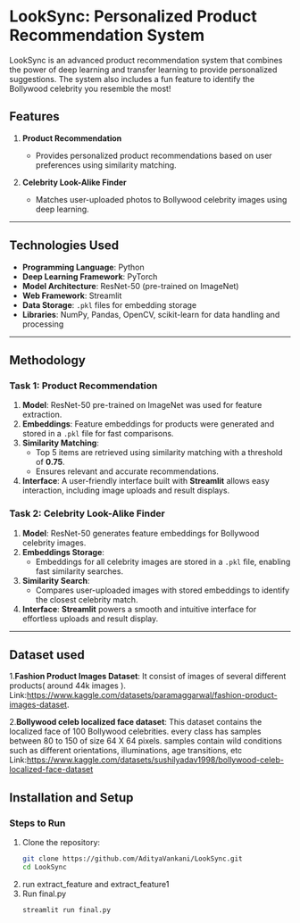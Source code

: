 # **LookSync: Personalized Product Recommendation System**  

LookSync is an advanced product recommendation system that combines the power of deep learning and transfer learning to provide personalized suggestions. The system also includes a fun feature to identify the Bollywood celebrity you resemble the most!  

## **Features**  
1. **Product Recommendation**  
   - Provides personalized product recommendations based on user preferences using similarity matching.  

2. **Celebrity Look-Alike Finder**  
   - Matches user-uploaded photos to Bollywood celebrity images using deep learning.  

---

## **Technologies Used**  

- **Programming Language**: Python  
- **Deep Learning Framework**: PyTorch  
- **Model Architecture**: ResNet-50 (pre-trained on ImageNet)  
- **Web Framework**: Streamlit  
- **Data Storage**: `.pkl` files for embedding storage  
- **Libraries**: NumPy, Pandas, OpenCV, scikit-learn for data handling and processing  

---

## **Methodology**  

### **Task 1: Product Recommendation**  
1. **Model**: ResNet-50 pre-trained on ImageNet was used for feature extraction.  
2. **Embeddings**: Feature embeddings for products were generated and stored in a `.pkl` file for fast comparisons.  
3. **Similarity Matching**:  
   - Top 5 items are retrieved using similarity matching with a threshold of **0.75**.  
   - Ensures relevant and accurate recommendations.  
4. **Interface**: A user-friendly interface built with **Streamlit** allows easy interaction, including image uploads and result displays.  

### **Task 2: Celebrity Look-Alike Finder**  
1. **Model**: ResNet-50 generates feature embeddings for Bollywood celebrity images.  
2. **Embeddings Storage**:  
   - Embeddings for all celebrity images are stored in a `.pkl` file, enabling fast similarity searches.  
3. **Similarity Search**:  
   - Compares user-uploaded images with stored embeddings to identify the closest celebrity match.  
4. **Interface**: **Streamlit** powers a smooth and intuitive interface for effortless uploads and result display.  

---
## **Dataset used**
1.**Fashion Product Images Dataset**:
It consist of images of several different products( around 44k images ).
Link:https://www.kaggle.com/datasets/paramaggarwal/fashion-product-images-dataset.

2.**Bollywood celeb localized face dataset**:
This dataset contains the localized face of 100 Bollywood celebrities. every class has samples between 80 to 150 of size 64 X 64 pixels. samples contain wild conditions such as different orientations, illuminations, age transitions, etc
Link:https://www.kaggle.com/datasets/sushilyadav1998/bollywood-celeb-localized-face-dataset

## **Installation and Setup**

### **Steps to Run**  
1. Clone the repository:  
   ```bash
   git clone https://github.com/AdityaVankani/LookSync.git  
   cd LookSync
2. run extract_feature and extract_feature1
3. Run final.py
   ```bash
   streamlit run final.py
